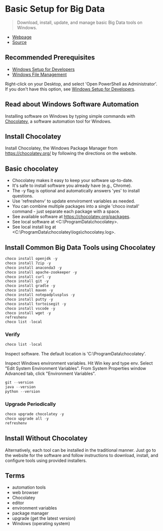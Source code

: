 # Basic Setup for Big Data

> Download, install, update, and manage basic Big Data tools on Windows.

- [Webpage](https://denisecase.github.io/basic-setup-for-bigdata/)
- [Source](https://github.com/denisecase/basic-setup-for-bigdata)

## Recommended Prerequisites

- [Windows Setup for Developers](https://github.com/denisecase/windows-setup)
- [Windows File Management](https://github.com/denisecase/windows-file-management)

Right-click on your Desktop, and select 'Open PowerShell as Administrator'.
If you don't have this option, see [Windows Setup for Developers](https://github.com/denisecase/windows-setup).

## Read about Windows Software Automation

Installing software on Windows by typing simple commands with [Chocolatey](https://chocolatey.org/), a software automation tool for Windows.

## Install Chocolatey

Install Chocolatey, the Windows Package Manager from <https://chocolatey.org/> by following the directions on the website.

## Basic chocolatey

- Chocolatey makes it easy to keep your software up-to-date.
- It's safe to install software you already have (e.g., Chrome).
- The -y flag is optional and automatically answers 'yes' to install questions.
- Use 'refreshenv' to update ennviroment variables as needed.
- You can combine multiple packages into a single 'choco install' command - just separate each package with a space.
- See available software at <https://chocolatey.org/packages>.
- See local software at <C:\ProgramData\chocolatey>.
- See local install log at <C:\ProgramData\chocolatey\logs\chocolatey.log>.

## Install Common Big Data Tools using Chocolatey

```PowerShell
choco install openjdk -y
choco install 7zip -y
choco install anaconda3 -y
choco install apache-zookeeper -y
choco install curl -y
choco install git -y
choco install gradle -y
choco install maven -y
choco install notepadplusplus -y
choco install putty -y
choco install tortoisegit -y
choco install vscode -y
choco install wget -y
refreshenv
choco list -local
```

### Verify

```PowerShell
choco list -local
```

Inspect software. The default location is 'C:\ProgramData\chocolatey'.

Inspect Windows environment variables. Hit Win key and type env. Select "Edit System Environment Variables". From System Properties window Advanced tab, click "Environment Variables".

```PowerShell
git --version
java --version
python --version

```

### Upgrade Periodically

```Powershell
choco upgrade chocolatey -y
choco upgrade all -y
refreshenv
```

## Install Without Chocolatey

Alternatively, each tool can be installed in the traditional manner. Just go to the website for the software and follow instructions to download, install, and configure tools using provided installers.

## Terms

- automation tools
- web browser
- Chocolatey
- editor
- environment variables
- package manager
- upgrade (get the latest version)
- Windows (operating system)
